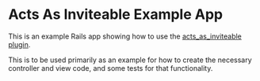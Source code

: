 Acts As Inviteable Example App
==============================

This is an example Rails app showing how to use the [acts\_as\_inviteable plugin](http://github.com/vigetlabs/acts_as_inviteable).

This is to be used primarily as an example for how to create the necessary controller and view code, and some tests for that functionality.
